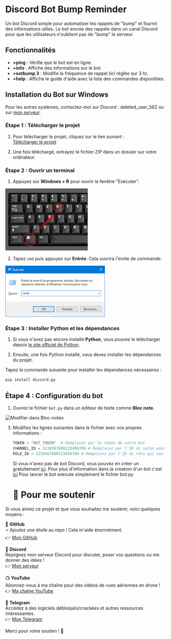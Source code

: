 # Discord Bot Bump Reminder

Un bot Discord simple pour automatiser les rappels de "bump" et fournir des informations utiles. Le bot envoie des rappels dans un canal Discord pour que les utilisateurs n'oublient pas de "bump" le serveur.

## Fonctionnalités

- **+ping** : Vérifie que le bot est en ligne.
- **+info** : Affiche des informations sur le bot.
- **+setbump 3** : Modifie la fréquence de rappel (ici réglée sur 3 h).
- **+help** : Affiche le guide d'aide avec la liste des commandes disponibles.

## Installation du Bot sur Windows
Pour les autres systèmes, contactez-moi sur Discord : deleted_user_562 ou sur [mon serveur](https://discord.gg/kkuU6CbQBG).

### Étape 1 : Télécharger le projet

1. Pour télécharger le projet, cliquez sur le lien suivant :  
   [Télécharger le projet](https://github.com/delete-user-56/Discord-Bot-Bump-Reminder/archive/refs/heads/main.zip)
   
2. Une fois téléchargé, extrayez le fichier ZIP dans un dossier sur votre ordinateur.

### Étape 2 : Ouvrir un terminal

1. Appuyez sur **Windows + R** pour ouvrir la fenêtre "Exécuter".

![Ouverture Executer](pictures/WIN+R.jpg)

2. Tapez `cmd` puis appuyez sur **Entrée**. Cela ouvrira l'invite de commande.

![Ouverture CMD](pictures/CMD.png)

### Étape 3 : Installer Python et les dépendances

1. Si vous n'avez pas encore installé **Python**, vous pouvez le télécharger depuis [le site officiel de Python](https://www.python.org/downloads/).

2. Ensuite, une fois Python installé, vous devez installer les dépendances du projet.

Tapez la commande suivante pour installer les dépendances nécessaires :

   ```bash
   pip install discord.py
````

## Étape 4 : Configuration du bot

1. Ouvrez le fichier `bot.py` dans un éditeur de texte comme **Bloc note**.

![Modifier dans Bloc-notes](pictures/ouvrir_avec_blocnote.png)

3. Modifiez les lignes suivantes dans le fichier avec vos propres informations :

   ```python
   TOKEN = "BOT_TOKEN"  # Remplacez par le token de votre bot
   CHANNEL_ID = 1234567890123456789 # Remplacez par l'ID du salon pour bumpe
   ROLE_ID = 1234567890123456789 # Remplacez par l'ID du rôle qui vas etre ping toutes les 5 heurs
   ````
   Si vous n'avez pas de bot Discord, vous pouvez en créer un gratuitement [ici](https://discord.com/developers/applications).
   Pour plus d'information dans la creation d'un bot c'est [ici](https://www.youtube.com/watch?v=vDmed9KcGRc&pp=ygUVY3LDqWVyIHVuIGJvdCBkaXNjb3Jk)
   Pour lancer le bot execute simplement le fichier bot.py

   # 💖 Pour me soutenir

Si vous aimez ce projet et que vous souhaitez me soutenir, voici quelques moyens :

🔗 **GitHub**  
⭐ Ajoutez une étoile au repo ! Cela m'aide énormément.  
👉 [Mon GitHub](https://github.com/delete-user-56)

💬 **Discord**  
Rejoignez mon serveur Discord pour discuter, poser vos questions ou me donner des idées !  
👉 [Mon serveur](https://discord.gg/kkuU6CbQBG)

📺 **YouTube**  
Abonnez-vous à ma chaîne pour des vidéos de vues aériennes en drone !   
👉 [Ma chaîne YouTube](https://www.youtube.com/@Vulcain56)

📲 **Telegram**  
Accédez à des logiciels débloqués/crackées et autres ressources intéressantes.   
👉 [Mon Telegram](https://t.me/okcapart)

Merci pour votre soutien ! 🚀
